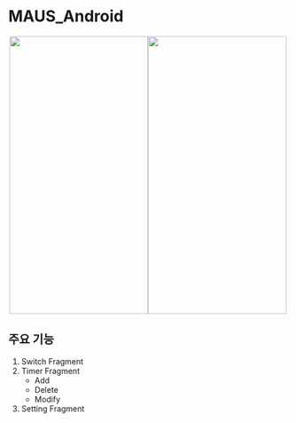 # MAUS_Android
<p align="center"><img src="https://user-images.githubusercontent.com/75845861/135654918-d5831375-af4c-4ec3-b8a3-1476c23148a6.gif" height = 500 width=250><img src="https://user-images.githubusercontent.com/75845861/135655528-654dfe6f-03ca-4997-b88f-5d825e033955.gif" height = 500 width=250></p>

## 주요 기능  
1. Switch Fragment  
2. Timer Fragment  
    - Add
    - Delete
    - Modify
3. Setting Fragment  
